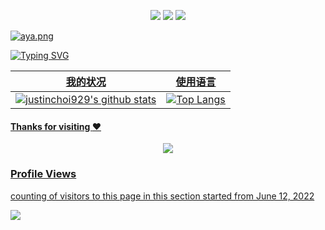 <!--   my-icons -->

<p align="center">
    <a href="https://github.com/justinchoi929/justinchoi929"><img src="https://img.shields.io/badge/status-updating-brightgreen.svg"></a>
    <a href="https://github.com/justinchoi929/justinchoi929/graphs/contributors"><img src="https://img.shields.io/github/contributors/justinchoi929/justinchoi929?color=blue"></a>
    <a href="https://github.com/justinchoi929/justinchoi929/network/members"><img src="https://img.shields.io/github/forks/justinchoi929/justinchoi929.svg?color=blue&logo=github">
</p>

<!--   my-header-img -->

<img src="/src/aya.png" alt="aya.png"/>

<!--   my-ticker -->    
![Typing SVG](https://readme-typing-svg.herokuapp.com?color=%2336BCF7&center=true&vCenter=true&width=800&lines=Hello+👋;+欢迎来到我的主页!;Always+learning+new+things+;Machine+learning+enthusiast+)

<!--   GitHub stats graph -->

|                           我的状况                           |                           使用语言                           |
| :----------------------------------------------------------: | :----------------------------------------------------------: |
| ![justinchoi929's github stats](https://github-readme-stats.vercel.app/api?username=justinchoi929&show_icons=true&theme=radical&include_all_commits=true) | [![Top Langs](https://github-readme-stats.vercel.app/api/top-langs/?username=justinchoi929&theme=radical&layout=compact&hide=javascript,html)](https://github.com/anuraghazra/github-readme-stats) |


#### Thanks for visiting :heart:



<p align="center"> 
<img src="https://profile-counter.glitch.me/justinchoi929/count.svg">  


### Profile Views

counting of visitors to this page in this section started from June 12, 2022



![](https://count.getloli.com/get/@justinchoi929.github.readme)
